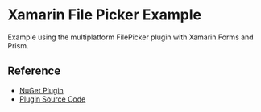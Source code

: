 # Xamarin File Picker Example
Example using the multiplatform FilePicker plugin with Xamarin.Forms and Prism.



## Reference
* [NuGet Plugin](https://www.nuget.org/packages/Xamarin.Plugin.FilePicker)
* [Plugin Source Code](https://github.com/jfversluis/FilePicker-Plugin-for-Xamarin-and-Windows/)
